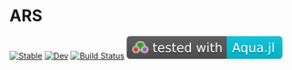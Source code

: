 # ARS

[![Stable](https://img.shields.io/badge/docs-stable-blue.svg)](https://Eliassj.github.io/ARS.jl/stable/)
[![Dev](https://img.shields.io/badge/docs-dev-blue.svg)](https://Eliassj.github.io/ARS.jl/dev/)
[![Build Status](https://github.com/Eliassj/ARS.jl/actions/workflows/CI.yml/badge.svg?branch=master)](https://github.com/Eliassj/ARS.jl/actions/workflows/CI.yml?query=branch%3Amaster)
[![Aqua](https://raw.githubusercontent.com/JuliaTesting/Aqua.jl/master/badge.svg)](https://github.com/JuliaTesting/Aqua.jl)
